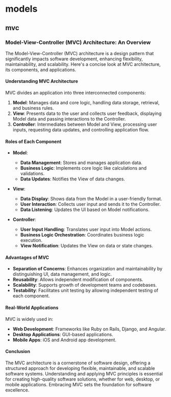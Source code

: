 # models

## mvc

### Model-View-Controller (MVC) Architecture: An Overview

The Model-View-Controller (MVC) architecture is a design pattern that significantly impacts software development, enhancing flexibility, maintainability, and scalability. Here's a concise look at MVC architecture, its components, and applications.

#### Understanding MVC Architecture

MVC divides an application into three interconnected components:

1. **Model**: Manages data and core logic, handling data storage, retrieval, and business rules.
2. **View**: Presents data to the user and collects user feedback, displaying Model data and passing interactions to the Controller.
3. **Controller**: Intermediates between Model and View, processing user inputs, requesting data updates, and controlling application flow.

#### Roles of Each Component

- **Model**:
  - **Data Management**: Stores and manages application data.
  - **Business Logic**: Implements core logic like calculations and validations.
  - **Data Updates**: Notifies the View of data changes.

- **View**:
  - **Data Display**: Shows data from the Model in a user-friendly format.
  - **User Interaction**: Collects user input and sends it to the Controller.
  - **Data Listening**: Updates the UI based on Model notifications.

- **Controller**:
  - **User Input Handling**: Translates user input into Model actions.
  - **Business Logic Orchestration**: Coordinates business logic execution.
  - **View Notification**: Updates the View on data or state changes.

#### Advantages of MVC

- **Separation of Concerns**: Enhances organization and maintainability by distinguishing UI, data management, and logic.
- **Reusability**: Allows independent modification of components.
- **Scalability**: Supports growth of development teams and codebases.
- **Testability**: Facilitates unit testing by allowing independent testing of each component.

#### Real-World Applications

MVC is widely used in:

- **Web Development**: Frameworks like Ruby on Rails, Django, and Angular.
- **Desktop Applications**: GUI-based applications.
- **Mobile Apps**: iOS and Android app development.

#### Conclusion

The MVC architecture is a cornerstone of software design, offering a structured approach for developing flexible, maintainable, and scalable software systems. Understanding and applying MVC principles is essential for creating high-quality software solutions, whether for web, desktop, or mobile applications. Embracing MVC sets the foundation for software excellence.

[](https://en.wikipedia.org/wiki/Model%E2%80%93view%E2%80%93controller)